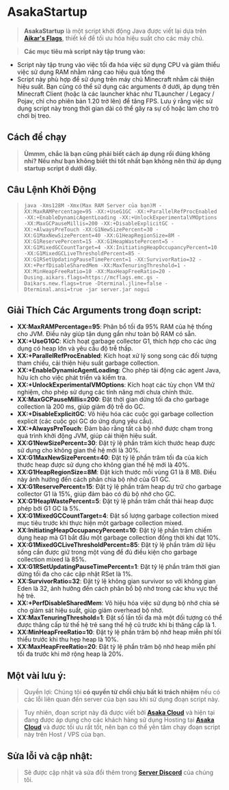 # AsakaStartup
 > **AsakaStartup** là một script khởi động Java được viết lại dựa trên [**Aikar's Flags**](https://docs.papermc.io/paper/aikars-flags), thiết kế để tối ưu hóa hiệu suất cho các máy chủ.
 
> **Các mục tiêu mà script này tập trung vào:**
- Script này tập trung vào việc tối đa hóa việc sử dụng CPU và giảm thiểu việc sử dụng RAM nhằm nâng cao hiệu quả tổng thể
- Script này phù hợp để sử dụng trên máy chủ Minecraft nhằm cải thiện hiệu suất. Bạn cũng có thể sử dụng các arguments ở dưới, áp dụng trên Minecraft Client (hoặc là các launcher khác như TLauncher / Legacy / Pojav, chỉ cho phiên bản 1.20 trở lên) để tăng FPS. Lưu ý rằng việc sử dụng script này trong thời gian dài có thể gây ra sự cố hoặc làm cho trò chơi bị treo.

## Cách để chạy
> **Ùmmm, chắc là bạn cũng phải biết cách áp dụng rồi đúng không nhỉ? Nếu như bạn không biết thì tốt nhất bạn không nên thử áp dụng startup script ở dưới đây.**

## Câu Lệnh Khởi Động

>  ```java -Xms128M -Xmx(Max RAM Server của bạn)M -XX:MaxRAMPercentage=95 -XX:+UseG1GC -XX:+ParallelRefProcEnabled -XX:+EnableDynamicAgentLoading -XX:+UnlockExperimentalVMOptions -XX:MaxGCPauseMillis=200 -XX:+DisableExplicitGC -XX:+AlwaysPreTouch -XX:G1NewSizePercent=30 -XX:G1MaxNewSizePercent=40 -XX:G1HeapRegionSize=8M -XX:G1ReservePercent=15 -XX:G1HeapWastePercent=5 -XX:G1MixedGCCountTarget=4 -XX:InitiatingHeapOccupancyPercent=10 -XX:G1MixedGCLiveThresholdPercent=85 -XX:G1RSetUpdatingPauseTimePercent=1 -XX:SurvivorRatio=32 -XX:+PerfDisableSharedMem -XX:MaxTenuringThreshold=1 -XX:MinHeapFreeRatio=10 -XX:MaxHeapFreeRatio=20 -Dusing.aikars.flags=https://mcflags.emc.gs -Daikars.new.flags=true -Dterminal.jline=false -Dterminal.ansi=true -jar server.jar nogui```

## Giải Thích Các Arguments trong đoạn script:
- **XX:MaxRAMPercentage=95**: Phân bổ tối đa 95% RAM của hệ thống cho JVM. Điều này giúp tận dụng gần như toàn bộ RAM có sẵn.
- **XX:+UseG1GC**: Kích hoạt garbage collector G1, thích hợp cho các ứng dụng có heap lớn và yêu cầu độ trễ thấp.
- **XX:+ParallelRefProcEnabled**: Kích hoạt xử lý song song các đối tượng tham chiếu, cải thiện hiệu suất garbage collection.
- **XX:+EnableDynamicAgentLoading**: Cho phép tải động các agent Java, hữu ích cho việc phát triển và kiểm tra.
- **XX:+UnlockExperimentalVMOptions**: Kích hoạt các tùy chọn VM thử nghiệm, cho phép sử dụng các tính năng mới chưa chính thức.
- **XX:MaxGCPauseMillis=200**: Đặt thời gian dừng tối đa cho garbage collection là 200 ms, giúp giảm độ trễ do GC.
- **XX:+DisableExplicitGC**: Vô hiệu hóa các cuộc gọi garbage collection explicit (các cuộc gọi GC do ứng dụng yêu cầu).
- **XX:+AlwaysPreTouch**: Đảm bảo rằng tất cả bộ nhớ được chạm trong quá trình khởi động JVM, giúp cải thiện hiệu suất.
- **XX:G1NewSizePercent=30**: Đặt tỷ lệ phần trăm kích thước heap được sử dụng cho không gian thế hệ mới là 30%.
- **XX:G1MaxNewSizePercent=40**: Đặt tỷ lệ phần trăm tối đa của kích thước heap được sử dụng cho không gian thế hệ mới là 40%.
- **XX:G1HeapRegionSize=8M**: Đặt kích thước mỗi vùng G1 là 8 MB. Điều này ảnh hưởng đến cách phân chia bộ nhớ của G1 GC.
- **XX:G1ReservePercent=15**: Đặt tỷ lệ phần trăm heap dự trữ cho garbage collector G1 là 15%, giúp đảm bảo có đủ bộ nhớ cho GC.
- **XX:G1HeapWastePercent=5**: Đặt tỷ lệ phần trăm chất thải heap được phép bởi G1 GC là 5%.
- **XX:G1MixedGCCountTarget=4**: Đặt số lượng garbage collection mixed mục tiêu trước khi thực hiện một garbage collection mixed.
- **XX:InitiatingHeapOccupancyPercent=10**: Đặt tỷ lệ phần trăm chiếm dụng heap mà G1 bắt đầu một garbage collection đồng thời khi đạt 10%.
- **XX:G1MixedGCLiveThresholdPercent=85**: Đặt tỷ lệ phần trăm dữ liệu sống cần được giữ trong một vùng để đủ điều kiện cho garbage collection mixed là 85%.
- **XX:G1RSetUpdatingPauseTimePercent=1**: Đặt tỷ lệ phần trăm thời gian dừng tối đa cho các cập nhật RSet là 1%.
- **XX:SurvivorRatio=32**: Đặt tỷ lệ không gian survivor so với không gian Eden là 32, ảnh hưởng đến cách phân bổ bộ nhớ trong các khu vực thế hệ trẻ.
- **XX:+PerfDisableSharedMem**: Vô hiệu hóa việc sử dụng bộ nhớ chia sẻ cho giám sát hiệu suất, giúp giảm overhead bộ nhớ.
- **XX:MaxTenuringThreshold=1**: Đặt số lần tối đa mà một đối tượng có thể được thăng cấp từ thế hệ trẻ sang thế hệ cũ trước khi bị thăng cấp là 1.
- **XX:MinHeapFreeRatio=10**: Đặt tỷ lệ phần trăm bộ nhớ heap miễn phí tối thiểu trước khi thu hẹp heap là 10%.
- **XX:MaxHeapFreeRatio=20**: Đặt tỷ lệ phần trăm bộ nhớ heap miễn phí tối đa trước khi mở rộng heap là 20%.
## Một vài lưu ý:
> Quyền lợi: Chúng tôi **có quyền từ chối chịu bất kì trách nhiệm** nếu có các lỗi liên quan đến server của bạn sau khi sử dụng đoạn script này. 

>Tuy nhiên, đoạn script này đã được viết bởi [**Asaka Cloud**](https://asakacloud.vn) và hiện tại đang được áp dụng cho các khách hàng sử dụng Hosting tại [**Asaka Cloud**](https://asakacloud.vn) và được tối ưu rất tốt, nên bạn có thể yên tâm chạy đoạn script này trên Host / VPS của bạn.

## Sửa lỗi và cập nhật:
> Sẽ được cập nhật và sửa đổi thêm trong [**Server Discord**](https://discord.gg/asakacloud) của chúng tôi.